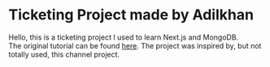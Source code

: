 
# Ticketing Project made by Adilkhan

Hello, this is a ticketing project I used to learn Next.js and MongoDB. <br />
 The original tutorial can be found [here](https://www.youtube.com/@freecodecamp). The project was inspired by, but not totally used, this channel project.


